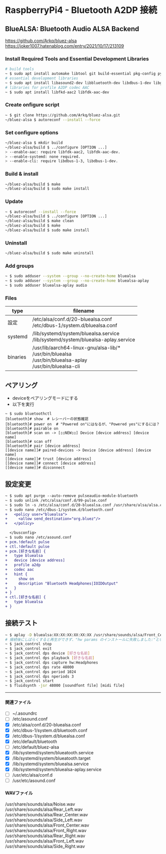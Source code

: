 # RaspberryPi4 - Bluetooth A2DP 接続
## BlueALSA: Bluetooth Audio ALSA Backend
https://github.com/Arkq/bluez-alsa
https://joker1007.hatenablog.com/entry/2021/10/17/213109
### Install Required Tools and Essential Development Libraries
~~~sh
# build tools
~ $ sudo apt install automake libtool git build-essential pkg-config python3-docutils
# essential development libraries
~ $ sudo apt install libasound2-dev libbluetooth-dev libdbus-1-dev libglib2.0-dev libsbc-dev
# libraries for profile A2DP codec AAC
~ $ sudo apt install libfkd-aac2 libfdk-aac-dev
~~~
### Create onfigure script
~~~sh
~ $ git clone https://github.com/Arkq/bluez-alsa.git
~/bluez-alsa $ autoreconf --install --force
~~~
### Set configure options
~~~sh
~/bluez-alsa $ mkdir build
~/bluez-alsa/build $ ../configure [OPTION ...]
> --enable-aac: require libfdk-aac2, libfdk-aac-dev.
> --enable-systemd: none required.
> --enable-cli: require libdbus-1-3, libdbus-1-dev.
~~~
### Build & install
~~~sh
~/bluez-alsa/build $ make
~/bluez-alsa/build $ sudo make install
~~~
### Update
~~~sh
~ $ autoreconf --install --force
~/bluez-alsa/build $ ../configure [OPTION ...]
~/bluez-alsa/build $ make clean
~/bluez-alsa/build $ make
~/bluez-alsa/build $ sudo make install
~~~
### Uninstall
~~~sh
~/bluez-alsa/build $ sudo make uninstall
~~~
### Add groups
~~~sh
~ $ sudo adduser --system --group --no-create-home bluealsa
~ $ sudo adduser --system --group --no-create-home bluealsa-aplay
~ $ sudo adduser bluealsa-aplay audio
~~~
### Files
|type|filename|
| --- | --- |
|設定|/etc/alsa/conf.d/20-bluealsa.conf<br>/etc/dbus-1/system.d/bluealsa.conf|
|systemd|/lib/systemd/system/bluealsa.service<br>/lib/systemd/system/bluealsa-aplay.service|
|binaries|/usr/lib/aarch64-linux-gnu/alsa-lib/*<br>/usr/bin/bluealsa<br>/usr/bin/bluealsa-aplay<br>/usr/bin/bluealsa-cli|
## ペアリング
- deviceをペアリングモードにする
- 以下を実行
~~~
~ $ sudo bluetoothctl
[bluetooth]# show  # レシーバーの状態確認
[bluetooth]# power on  # "Powered on"にはなるが、"Powered yes"にするには？
[bluetooth]# pairable on
[bluetooth]# scan on -> [▯▯NEW▯▯] Device [device address] [device name]
[bluetooth]# scan off
[bluetooth]# pair [device address]
[[device name]]# paired-devices -> Device [device address] [device name]
[[device name]]# trust [device address]
[[device name]]# connect [device address]
[[device name]]# disconnect
~~~
## 設定変更
~~~diff
~ $ sudo apt purge --auto-remove pulseaudio-module-bluetooth
~ $ sudo unlink /etc/alsa/conf.d/99-pulse.conf
~ $ sudo ln -s /etc/alsa/conf.d/20-bluealsa.conf /usr/share/alsa/alsa.conf.d/20-bluealsa.conf
~ $ sudo nano /etc/dbus-1/system.d/bluetooth.conf
+   <policy user="bluealsa">
+     <allow send_destination="org.bluez"/>
+   </policy>
  
  </busconfig>
~ $ sudo nano /etc/asound.conf
+ pcm.!default pulse
+ ctl.!default pulse
+ pcm.[好きな名前] {
+   type bluealsa
+   device [device address]
+   profile a2dp
+   codec aac
+   hint {
+     show on
+     description "Bluetooth Headphones|IOIDOutput"
+   }
+ }
+ ctl.[好きな名前] {
+   type bluealsa  
+ }
~~~
## 接続テスト
~~~sh
~ $ aplay -D bluealsa:XX:XX:XX:XX:XX:XX /usr/share/sounds/alsa/Front_Center.wav
# 接続後にしばらくすると再生ができず、"hw params のインストールに失敗しました:"となる
~ $ jack_control stop
~ $ jack_control exit
~ $ jack_control dps device [好きな名前]
~ $ jack_control dps playback [好きな名前]
~ $ jack_control dps capture hw:Headphones
~ $ jack_control dps rate 48000
~ $ jack_control dps period 1024
~ $ jack_control dps nperiods 3
~ $ jack_control start
~ $ fluidsynth -jsr 48000 [soundfont file] [midi file]
~~~
---
#### 関連ファイル
- [ ] ~/.asoundrc
- [ ] /etc/asound.conf
- [x] /etc/alsa/conf.d/20-bluealsa.conf
- [x] /etc/dbus-1/system.d/bluetooth.conf
- [x] /etc/dbus-1/system.d/bluealsa.conf
- [x] /etc/default/bluetooth
- [ ] /etc/default/bluez-alsa
- [x] /lib/systemd/system/blueatooth.service
- [x] /lib/systemd/system/blueatooth.target
- [x] /lib/systemd/system/bluealsa.service
- [x] /lib/systemd/system/bluealsa-aplay.service
- [ ] /usr/etc/alsa/conf.d
- [ ] /usr/etc/asound.conf

#### WAVファイル
/usr/share/sounds/alsa/Noise.wav<br>
/usr/share/sounds/alsa/Rear_Left.wav<br>
/usr/share/sounds/alsa/Rear_Center.wav<br>
/usr/share/sounds/alsa/Side_Left.wav<br>
/usr/share/sounds/alsa/Front_Center.wav<br>
/usr/share/sounds/alsa/Front_Right.wav<br>
/usr/share/sounds/alsa/Rear_Right.wav<br>
/usr/share/sounds/alsa/Front_Left.wav<br>
/usr/share/sounds/alsa/Side_Right.wav<br>